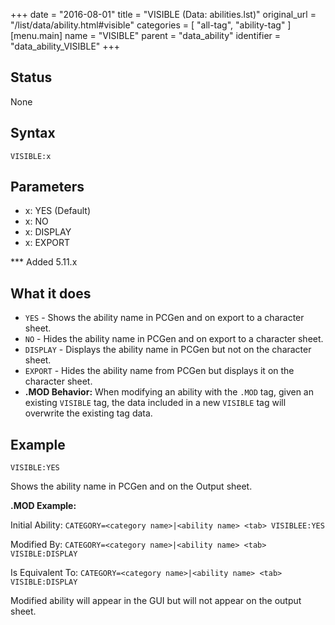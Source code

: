 +++
date = "2016-08-01"
title = "VISIBLE (Data: abilities.lst)"
original_url = "/list/data/ability.html#visible"
categories = [ "all-tag", "ability-tag" ]
[menu.main]
    name = "VISIBLE"
    parent = "data_ability"
    identifier = "data_ability_VISIBLE"
+++

## Status

None

## Syntax

`VISIBLE:x`

## Parameters

-   x: YES (Default)
-   x: NO
-   x: DISPLAY
-   x: EXPORT



<span id="visible"></span> \*\*\* Added 5.11.x

What it does
------------

-   `YES` - Shows the ability name in PCGen and on export to a
    character sheet.
-   `NO` - Hides the ability name in PCGen and on export to a
    character sheet.
-   `DISPLAY` - Displays the ability name in PCGen but not on the
    character sheet.
-   `EXPORT` - Hides the ability name from PCGen but displays it on the
    character sheet.
-   **.MOD Behavior:** When modifying an ability with the `.MOD` tag,
    given an existing `VISIBLE` tag, the data included in a new
    `VISIBLE` tag will overwrite the existing tag data.

Example
-------

`VISIBLE:YES`

Shows the ability name in PCGen and on the Output sheet.

**.MOD Example:**

Initial Ability:
`CATEGORY=<category name>|<ability name> <tab> VISIBLEE:YES`

Modified By:
`CATEGORY=<category name>|<ability name> <tab> VISIBLE:DISPLAY`

Is Equivalent To:
`CATEGORY=<category name>|<ability name> <tab> VISIBLE:DISPLAY`

Modified ability will appear in the GUI but will not appear on the
output sheet.

